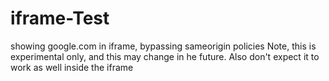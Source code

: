 # iframe-Test
showing google.com in iframe, bypassing sameorigin policies
Note, this is experimental only, and this may change in he future. Also don't expect it to work as well inside the iframe
